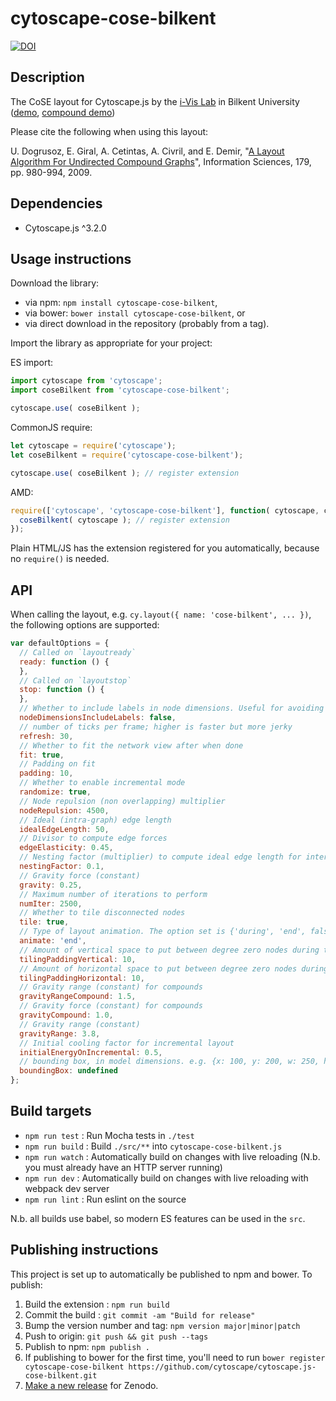cytoscape-cose-bilkent
================================================================================

[![DOI](https://zenodo.org/badge/42200589.svg)](https://zenodo.org/badge/latestdoi/42200589)

## Description

The CoSE layout for Cytoscape.js by the [i-Vis Lab](http://cs.bilkent.edu.tr/~ivis/) in Bilkent University ([demo](https://cytoscape.github.io/cytoscape.js-cose-bilkent/demo.html), [compound demo](https://cytoscape.github.io/cytoscape.js-cose-bilkent/demo-compound.html))

Please cite the following when using this layout:

U. Dogrusoz, E. Giral, A. Cetintas, A. Civril, and E. Demir, "[A Layout Algorithm For Undirected Compound Graphs](http://www.sciencedirect.com/science/article/pii/S0020025508004799)", Information Sciences, 179, pp. 980-994, 2009.

## Dependencies

 * Cytoscape.js ^3.2.0


## Usage instructions

Download the library:
 * via npm: `npm install cytoscape-cose-bilkent`,
 * via bower: `bower install cytoscape-cose-bilkent`, or
 * via direct download in the repository (probably from a tag).

Import the library as appropriate for your project:

ES import:

```js
import cytoscape from 'cytoscape';
import coseBilkent from 'cytoscape-cose-bilkent';

cytoscape.use( coseBilkent );
```

CommonJS require:

```js
let cytoscape = require('cytoscape');
let coseBilkent = require('cytoscape-cose-bilkent');

cytoscape.use( coseBilkent ); // register extension
```

AMD:

```js
require(['cytoscape', 'cytoscape-cose-bilkent'], function( cytoscape, coseBilkent ){
  coseBilkent( cytoscape ); // register extension
});
```

Plain HTML/JS has the extension registered for you automatically, because no `require()` is needed.


## API

When calling the layout, e.g. `cy.layout({ name: 'cose-bilkent', ... })`, the following options are supported:

```js
var defaultOptions = {
  // Called on `layoutready`
  ready: function () {
  },
  // Called on `layoutstop`
  stop: function () {
  },
  // Whether to include labels in node dimensions. Useful for avoiding label overlap
  nodeDimensionsIncludeLabels: false,
  // number of ticks per frame; higher is faster but more jerky
  refresh: 30,
  // Whether to fit the network view after when done
  fit: true,
  // Padding on fit
  padding: 10,
  // Whether to enable incremental mode
  randomize: true,
  // Node repulsion (non overlapping) multiplier
  nodeRepulsion: 4500,
  // Ideal (intra-graph) edge length
  idealEdgeLength: 50,
  // Divisor to compute edge forces
  edgeElasticity: 0.45,
  // Nesting factor (multiplier) to compute ideal edge length for inter-graph edges
  nestingFactor: 0.1,
  // Gravity force (constant)
  gravity: 0.25,
  // Maximum number of iterations to perform
  numIter: 2500,
  // Whether to tile disconnected nodes
  tile: true,
  // Type of layout animation. The option set is {'during', 'end', false}
  animate: 'end',
  // Amount of vertical space to put between degree zero nodes during tiling (can also be a function)
  tilingPaddingVertical: 10,
  // Amount of horizontal space to put between degree zero nodes during tiling (can also be a function)
  tilingPaddingHorizontal: 10,
  // Gravity range (constant) for compounds
  gravityRangeCompound: 1.5,
  // Gravity force (constant) for compounds
  gravityCompound: 1.0,
  // Gravity range (constant)
  gravityRange: 3.8,
  // Initial cooling factor for incremental layout
  initialEnergyOnIncremental: 0.5,
  // bounding box, in model dimensions. e.g. {x: 100, y: 200, w: 250, h: 300}
  boundingBox: undefined
};
```


## Build targets

* `npm run test` : Run Mocha tests in `./test`
* `npm run build` : Build `./src/**` into `cytoscape-cose-bilkent.js`
* `npm run watch` : Automatically build on changes with live reloading (N.b. you must already have an HTTP server running)
* `npm run dev` : Automatically build on changes with live reloading with webpack dev server
* `npm run lint` : Run eslint on the source

N.b. all builds use babel, so modern ES features can be used in the `src`.


## Publishing instructions

This project is set up to automatically be published to npm and bower.  To publish:

1. Build the extension : `npm run build`
1. Commit the build : `git commit -am "Build for release"`
1. Bump the version number and tag: `npm version major|minor|patch`
1. Push to origin: `git push && git push --tags`
1. Publish to npm: `npm publish .`
1. If publishing to bower for the first time, you'll need to run `bower register cytoscape-cose-bilkent https://github.com/cytoscape/cytoscape.js-cose-bilkent.git`
1. [Make a new release](https://github.com/cytoscape/cytoscape.js-cose-bilkent/releases/new) for Zenodo.
